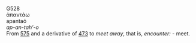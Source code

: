 <body>
  <p>G528<br>  ἀπαντάω  <br> apantaō  <br><i>ap-an-tah‘-o </i><br>From <a href="g0575.htm">575</a> and a derivative of <a href="g0473.htm">473</a>  to <i>meet</i> <i>away</i>, that is, <i>encounter:</i> - meet.<br></p>
 </body>
